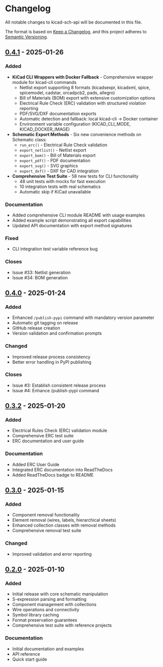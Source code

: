# Changelog

All notable changes to kicad-sch-api will be documented in this file.

The format is based on [Keep a Changelog](https://keepachangelog.com/en/1.0.0/),
and this project adheres to [Semantic Versioning](https://semver.org/spec/v2.0.0.html).

## [0.4.1] - 2025-01-26

### Added
- **KiCad CLI Wrappers with Docker Fallback** - Comprehensive wrapper module for kicad-cli commands
  - Netlist export supporting 8 formats (kicadsexpr, kicadxml, spice, spicemodel, cadstar, orcadpcb2, pads, allegro)
  - Bill of Materials (BOM) export with extensive customization options
  - Electrical Rule Check (ERC) validation with structured violation reporting
  - PDF/SVG/DXF documentation exports
  - Automatic detection and fallback: local kicad-cli → Docker container
  - Environment variable configuration (KICAD_CLI_MODE, KICAD_DOCKER_IMAGE)
- **Schematic Export Methods** - Six new convenience methods on Schematic class:
  - `run_erc()` - Electrical Rule Check validation
  - `export_netlist()` - Netlist export
  - `export_bom()` - Bill of Materials export
  - `export_pdf()` - PDF documentation
  - `export_svg()` - SVG graphics
  - `export_dxf()` - DXF for CAD integration
- **Comprehensive Test Suite** - 58 new tests for CLI functionality
  - 48 unit tests with mocks for fast execution
  - 10 integration tests with real schematics
  - Automatic skip if KiCad unavailable

### Documentation
- Added comprehensive CLI module README with usage examples
- Added example script demonstrating all export capabilities
- Updated API documentation with export method signatures

### Fixed
- CLI integration test variable reference bug

### Closes
- Issue #33: Netlist generation
- Issue #34: BOM generation

## [0.4.0] - 2025-01-24

### Added
- Enhanced `/publish-pypi` command with mandatory version parameter
- Automatic git tagging on release
- GitHub release creation
- Version validation and confirmation prompts

### Changed
- Improved release process consistency
- Better error handling in PyPI publishing

### Closes
- Issue #3: Establish consistent release process
- Issue #4: Enhance /publish-pypi command

## [0.3.2] - 2025-01-20

### Added
- Electrical Rules Check (ERC) validation module
- Comprehensive ERC test suite
- ERC documentation and user guide

### Documentation
- Added ERC User Guide
- Integrated ERC documentation into ReadTheDocs
- Added ReadTheDocs badge to README

## [0.3.0] - 2025-01-15

### Added
- Component removal functionality
- Element removal (wires, labels, hierarchical sheets)
- Enhanced collection classes with removal methods
- Comprehensive removal test suite

### Changed
- Improved validation and error reporting

## [0.2.0] - 2025-01-10

### Added
- Initial release with core schematic manipulation
- S-expression parsing and formatting
- Component management with collections
- Wire operations and connectivity
- Symbol library caching
- Format preservation guarantees
- Comprehensive test suite with reference projects

### Documentation
- Initial documentation and examples
- API reference
- Quick start guide

[0.4.1]: https://github.com/circuit-synth/kicad-sch-api/compare/v0.4.0...v0.4.1
[0.4.0]: https://github.com/circuit-synth/kicad-sch-api/compare/v0.3.2...v0.4.0
[0.3.2]: https://github.com/circuit-synth/kicad-sch-api/compare/v0.3.0...v0.3.2
[0.3.0]: https://github.com/circuit-synth/kicad-sch-api/compare/v0.2.0...v0.3.0
[0.2.0]: https://github.com/circuit-synth/kicad-sch-api/releases/tag/v0.2.0
